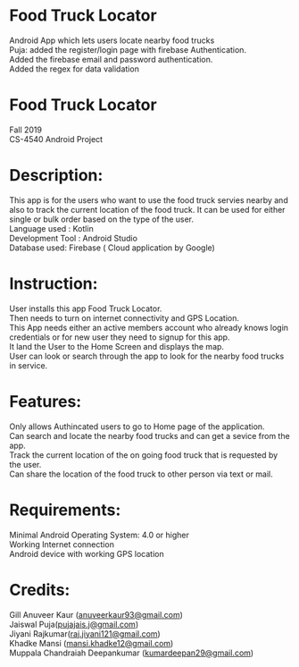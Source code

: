 # Food Truck Locator
Android App which lets users locate nearby food trucks\
Puja: added the register/login page with firebase Authentication.\
Added the firebase email and password authentication. \
Added the regex for data validation

# Food Truck Locator
Fall 2019\
CS-4540 Android Project

# Description:
This app is for the users who want to use the food truck servies nearby and also to track the current location of the food truck. It can be used for either single or bulk order based on the type of the user.\
Language used : Kotlin\
Development Tool : Android Studio\
Database used: Firebase ( Cloud application by Google)

# Instruction:
User installs this app Food Truck Locator.\
Then needs to turn on internet connectivity and GPS Location.\
This App needs either an active members account who already knows login credentials or for new user they need to signup for this app.\
It land the User to the Home Screen and displays the map.\
User can look or search through the app to look for the nearby food trucks in service.

# Features:
Only allows Authincated users to go to Home page of the application.\
Can search and locate the nearby food trucks and can get a sevice from the app.\
Track the current location of the on going food truck that is requested by the user.\
Can share the location of the food truck to other person via text or mail.

# Requirements:
Minimal Android Operating System: 4.0 or higher\
Working Internet connection\
Android device with working GPS location

# Credits:
Gill Anuveer Kaur (anuveerkaur93@gmail.com)\
Jaiswal Puja(pujajais.j@gmail.com)\
Jiyani Rajkumar(raj.jiyani121@gmail.com)\
Khadke Mansi (mansi.khadke12@gmail.com)\
Muppala Chandraiah Deepankumar (kumardeepan29@gmail.com)

